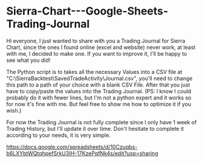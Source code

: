 # Sierra-Chart---Google-Sheets-Trading-Journal
Hi everyone,  I just wanted to share with you a Trading Journal for Sierra Chart, since the ones I found online (excel and website) never work, at least with me, I decided to make one. If you want to improve it, I'll be happy to see what you did!

The Python script is to takes all the necessary Values into a CSV file at "C:\SierraBacktest\SavedTradeActivity\Journal.csv", you'll need to change this path to a path of your choice with a blank CSV File.
After that you just have to copy/paste the values into the Trading Journal. 
(PS: I know I could probably do it with fewer lines, but I'm not a python expert and it works so for now it's fine with me. But feel free to show me how to optimize it if you wish.) 

For now the Trading Journal is not fully complete since I only have 1 week of Trading History, but I'll update it over time. 
Don't hesitate to complete it according to your needs, it is very simple.

https://docs.google.com/spreadsheets/d/10Czuqbs-b6LXYbtWQtqhpefSrkU3IH-17KzePqfNk4s/edit?usp=sharing
